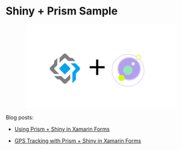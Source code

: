 # Shiny + Prism Sample

<p align="center">
<img  width="400" src="image.png"/>
</p>

Blog posts: 

- [Using Prism + Shiny in Xamarin Forms](http://www.xamboy.com/2019/08/22/using-prism-shiny-in-xamarin-forms/)

- [GPS Tracking with Prism + Shiny in Xamarin Forms](http://www.xamboy.com/2019/08/27/gps-tracking-with-prism-shiny-in-xamarin-forms/)

